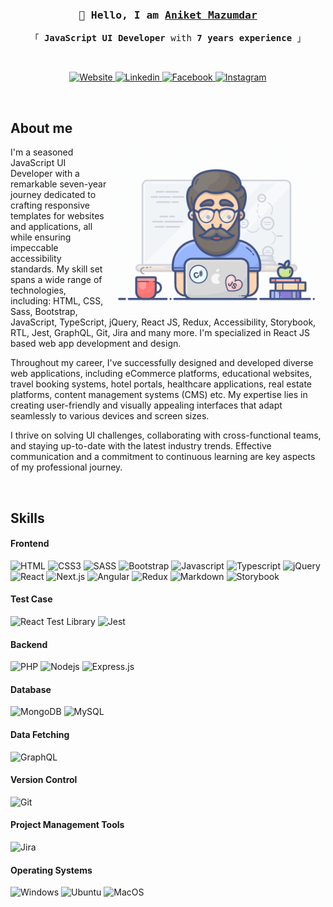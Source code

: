 <!-- Introduction  -->
<h3 align="center">
<samp>
👋 Hello, I am
<b><a target="_blank" href="https://aniketmazumdar.vercel.app">Aniket Mazumdar</a></b>
</samp>
</h3>


<p align="center">
<samp>
「 <b>JavaScript UI Developer</b> with <b>7 years experience</b> 」
</samp>
</p>
<br />


<p align="center">
<a href="https://aniketmazumdar.vercel.app" target="blank">
<img src="https://img.shields.io/badge/Website-CD5C5C?style=for-the-badge&logo=medium&logoColor=white" alt="Website" />
</a>
<a href="https://www.linkedin.com/in/aniket-mazumdar" target="_blank">
<img src="https://img.shields.io/badge/LinkedIn-0077B5?style=for-the-badge&logo=linkedin&logoColor=white" alt="Linkedin" />
</a>
<a href="https://www.facebook.com/kid93s" target="_blank">
<img src="https://img.shields.io/badge/Facebook-316FF6?&style=for-the-badge&logo=facebook&logoColor=white" alt="Facebook" />
</a>
<a href="https://www.instagram.com/kid93s" target="_blank">
<img src="https://img.shields.io/badge/Instagram-D62976?style=for-the-badge&logo=instagram&logoColor=white" alt="Instagram" />
</a>

</p>
<br />




<!-- About Me -->
## About me

<p>
<img align="right" width="350" src="/assets/programmer.gif" alt="Coding gif" />

I'm a seasoned JavaScript UI Developer with a remarkable seven-year journey dedicated to crafting responsive templates for websites and applications, all while ensuring impeccable accessibility standards. My skill set spans a wide range of technologies, including: HTML, CSS, Sass, Bootstrap, JavaScript, TypeScript, jQuery, React JS, Redux, Accessibility, Storybook, RTL, Jest, GraphQL, Git, Jira and many more. I'm specialized in React JS based web app development and design.

Throughout my career, I've successfully designed and developed diverse web applications, including eCommerce platforms, educational websites, travel booking systems, hotel portals, healthcare applications, real estate platforms, content management systems (CMS) etc. My expertise lies in creating user-friendly and visually appealing interfaces that adapt seamlessly to various devices and screen sizes.

I thrive on solving UI challenges, collaborating with cross-functional teams, and staying up-to-date with the latest industry trends. Effective communication and a commitment to continuous learning are key aspects of my professional journey.
</p>
<br/>




<!-- Skills -->
## Skills


#### Frontend
![HTML](https://img.shields.io/badge/HTML5-E34C26?style=for-the-badge&logo=html5&logoColor=white)
![CSS3](https://img.shields.io/badge/CSS3-264DE4?style=for-the-badge&logo=css3&logoColor=white)
![SASS](https://img.shields.io/badge/Sass-CC6699?style=for-the-badge&logo=sass&logoColor=white)
![Bootstrap](https://img.shields.io/badge/Bootstrap-337AB7?style=for-the-badge&logo=bootstrap&logoColor=white)
![Javascript](https://img.shields.io/badge/Javascript-F0DB4F?style=for-the-badge&logo=javascript&logoColor=323330)
![Typescript](https://img.shields.io/badge/Typescript-007ACC?style=for-the-badge&logo=typescript&logoColor=white)
![jQuery](https://img.shields.io/badge/jQuery-0769AD?style=for-the-badge&logo=jQuery&logoColor=white)
![React](https://img.shields.io/badge/React.js-61DBFB?style=for-the-badge&logo=react&logoColor=black)
![Next.js](https://img.shields.io/badge/Next.js-000000?style=for-the-badge&logo=nextdotjs&logoColor=white)
![Angular](https://img.shields.io/badge/Angular-B52E31?style=for-the-badge&logo=angular&logoColor=white)
![Redux](https://img.shields.io/badge/Redux-764ABC?style=for-the-badge&logo=redux&logoColor=white)
![Markdown](https://img.shields.io/badge/Markdown-000000?style=for-the-badge&logo=markdown&logoColor=white)
![Storybook](https://img.shields.io/badge/storybook-FF528C?style=for-the-badge&logo=storybook&logoColor=white)


#### Test Case
![React Test Library](https://img.shields.io/badge/RTL-F00?style=for-the-badge&logo=rtl&logoColor=white)
![Jest](https://img.shields.io/badge/Jest-C63D14?style=for-the-badge&logo=jest&logoColor=white)


#### Backend
![PHP](https://img.shields.io/badge/PHP-777BB3?style=for-the-badge&logo=php&logoColor=white)
![Nodejs](https://img.shields.io/badge/Node.js-3C873A?style=for-the-badge&logo=node.js&logoColor=white)
![Express.js](https://img.shields.io/badge/Express.js-000?style=for-the-badge&logo=express&logoColor=white)


#### Database
![MongoDB](https://img.shields.io/badge/MongoDB-4DB33D?style=for-the-badge&logo=mongodb&logoColor=white)
![MySQL](https://img.shields.io/badge/MySQL-F29111?style=for-the-badge&logo=mysql&logoColor=white)


#### Data Fetching
![GraphQL](https://img.shields.io/badge/GraphQL-E535AB?style=for-the-badge&logo=graphql&logoColor=white)


#### Version Control
![Git](https://img.shields.io/badge/Git-F1502F?style=for-the-badge&logo=git&logoColor=white)


#### Project Management Tools
![Jira](https://img.shields.io/badge/jira-0052CC?style=for-the-badge&logo=jira&logoColor=white)


#### Operating Systems
![Windows](https://img.shields.io/badge/Windows-00A4EF?style=for-the-badge&logo=windows&logoColor=white)
![Ubuntu](https://img.shields.io/badge/ubuntu-dd4814?style=for-the-badge&logo=ubuntu&logoColor=white)
![MacOS](https://img.shields.io/badge/macos-555555?style=for-the-badge&logo=apple&logoColor=white)
